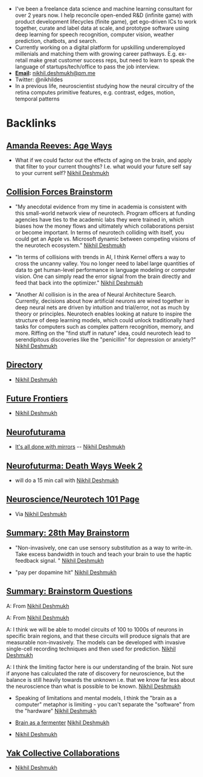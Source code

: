 - I've been a freelance data science and machine learning consultant for over 2 years now. I help reconcile open-ended R&D (infinite game) with product development lifecycles (finite game), get ego-driven ICs to work together, curate and label data at scale, and prototype software using deep learning for speech recognition, computer vision, weather prediction, chatbots, and search.
- Currently working on a digital platform for upskilling underemployed millenials and matching them with growing career pathways. E.g. ex-retail make great customer success reps, but need to learn to speak the language of startups/tech/office to pass the job interview.  
- **[Email](<Email.md>):** nikhil.deshmukh@pm.me
- Twitter: @nikhildes  
- In a previous life, neuroscientist studying how the neural circuitry of the retina computes primitive features, e.g. contrast, edges, motion, temporal patterns 

# Backlinks
## [Amanda Reeves: Age Ways](<Amanda Reeves: Age Ways.md>)
- What if we could factor out the effects of aging on the brain, and apply that filter to your current  thoughts? I.e. what would your future self say to your current self? [Nikhil Deshmukh](<Nikhil Deshmukh.md>)

## [Collision Forces Brainstorm](<Collision Forces Brainstorm.md>)
- "My anecdotal evidence from my time in academia is consistent with this small-world network view of neurotech. Program officers at funding agencies have ties to the academic labs they were trained in, which biases how the money flows and ultimately which collaborations persist or become important.  In terms of neurotech colliding with itself, you could get an Apple vs. Microsoft dynamic between competing visions of the neurotech ecosystem." [Nikhil Deshmukh](<Nikhil Deshmukh.md>)

- "In terms of collisions with trends in AI, I think Kernel offers a way to cross the uncanny valley. You no longer need to label large quantities of data to get human-level performance in language modeling or computer vision. One can simply read the error signal from the brain directly and feed that back into the optimizer." [Nikhil Deshmukh](<Nikhil Deshmukh.md>)

- "Another AI collision is in the area of Neural Architecture Search. Currently, decisions about how artificial neurons are wired together in deep neural nets are driven by intuition and trial/error, not as much by theory or principles. Neurotech enables looking at nature to inspire the structure of deep learning models, which could unlock traditionally hard tasks for computers such as complex pattern recognition, memory, and more. Riffing on the "find stuff in nature" idea, could neurotech lead to serendipitous discoveries like the "penicillin" for depression or anxiety?" [Nikhil Deshmukh](<Nikhil Deshmukh.md>)

## [Directory](<Directory.md>)
- [Nikhil Deshmukh](<Nikhil Deshmukh.md>)

## [Future Frontiers](<Future Frontiers.md>)
- [Nikhil Deshmukh](<Nikhil Deshmukh.md>)

## [Neurofuturama](<Neurofuturama.md>)
- [It's all done with mirrors](https://www.ncbi.nlm.nih.gov/pmc/articles/PMC4904333/) -- [Nikhil Deshmukh](<Nikhil Deshmukh.md>)

## [Neurofuturma: Death Ways Week 2](<Neurofuturma: Death Ways Week 2.md>)
- will do a 15 min call with [Nikhil Deshmukh](<Nikhil Deshmukh.md>)

## [Neuroscience/Neurotech 101 Page](<Neuroscience/Neurotech 101 Page.md>)
- Via [Nikhil Deshmukh](<Nikhil Deshmukh.md>)

## [Summary: 28th May Brainstorm](<Summary: 28th May Brainstorm.md>)
- "Non-invasively, one can use sensory substitution as a way to write-in. Take excess bandwidth in touch and teach your brain to use the haptic feedback signal. " [Nikhil Deshmukh](<Nikhil Deshmukh.md>)

- "pay per dopamine hit"  [Nikhil Deshmukh](<Nikhil Deshmukh.md>)

## [Summary: Brainstorm Questions](<Summary: Brainstorm Questions.md>)
A: From [Nikhil Deshmukh](<Nikhil Deshmukh.md>)

A: From [Nikhil Deshmukh](<Nikhil Deshmukh.md>)

A: I think we will be able to model circuits of 100 to 1000s of neurons in specific brain regions, and that these circuits will produce signals that are measurable non-invasively. The models can be developed with invasive single-cell recording techniques and then used for prediction. [Nikhil Deshmukh](<Nikhil Deshmukh.md>)

A: I think the limiting factor here is our understanding of the brain. Not sure if anyone has calculated the rate of discovery for neuroscience, but the balance is still heavily towards the unknown i.e. that we know far less about the neuroscience than what is possible to be known. [Nikhil Deshmukh](<Nikhil Deshmukh.md>)

- Speaking of limitations and mental models, I think the "brain as a computer" metaphor is limiting - you can't separate the "software" from the "hardware" [Nikhil Deshmukh](<Nikhil Deshmukh.md>)

- [Brain as a fermenter](https://discord.com/channels/692111190851059762/712459471787393054/714568451318087710) [Nikhil Deshmukh](<Nikhil Deshmukh.md>)

- [Nikhil Deshmukh](<Nikhil Deshmukh.md>)

## [Yak Collective Collaborations](<Yak Collective Collaborations.md>)
- [Nikhil Deshmukh](<Nikhil Deshmukh.md>)

